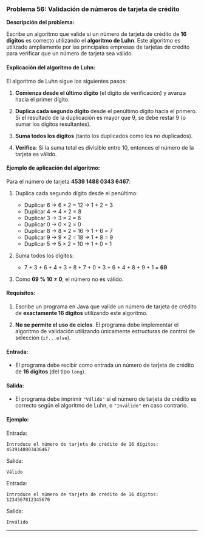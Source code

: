 ### Problema 56: Validación de números de tarjeta de crédito

**Descripción del problema:**

Escribe un algoritmo que valide si un número de tarjeta de crédito de **16 dígitos** es correcto utilizando el **algoritmo de Luhn**. Este algoritmo es utilizado ampliamente por las principales empresas de tarjetas de crédito para verificar que un número de tarjeta sea válido.

#### Explicación del algoritmo de Luhn:

El algoritmo de Luhn sigue los siguientes pasos:

1. **Comienza desde el último dígito** (el dígito de verificación) y avanza hacia el primer dígito.
   
2. **Duplica cada segundo dígito** desde el penúltimo dígito hacia el primero. Si el resultado de la duplicación es mayor que 9, se debe restar 9 (o sumar los dígitos resultantes).
   
3. **Suma todos los dígitos** (tanto los duplicados como los no duplicados).

4. **Verifica**: Si la suma total es divisible entre 10, entonces el número de la tarjeta es válido.

#### Ejemplo de aplicación del algoritmo:

Para el número de tarjeta **4539 1488 0343 6467**:

1. Duplica cada segundo dígito desde el penúltimo:
   - Duplicar 6 → 6 × 2 = 12 → 1 + 2 = 3
   - Duplicar 4 → 4 × 2 = 8
   - Duplicar 3 → 3 × 2 = 6
   - Duplicar 0 → 0 × 2 = 0
   - Duplicar 8 → 8 × 2 = 16 → 1 + 6 = 7
   - Duplicar 9 → 9 × 2 = 18 → 1 + 8 = 9
   - Duplicar 5 → 5 × 2 = 10 → 1 + 0 = 1

2. Suma todos los dígitos:
   - 7 + 3 + 6 + 4 + 3 + 8 + 7 + 0 + 3 + 6 + 4 + 8 + 9 + 1 = **69**

3. Como **69 % 10 ≠ 0**, el número no es válido.

#### Requisitos:

1. Escribe un programa en Java que valide un número de tarjeta de crédito de **exactamente 16 dígitos** utilizando este algoritmo.

2. **No se permite el uso de ciclos**. El programa debe implementar el algoritmo de validación utilizando únicamente estructuras de control de selección (`if...else`).

#### Entrada:

- El programa debe recibir como entrada un número de tarjeta de crédito de **16 dígitos** (del tipo `long`).

#### Salida:

- El programa debe imprimir `"Válido"` si el número de tarjeta de crédito es correcto según el algoritmo de Luhn, o `"Inválido"` en caso contrario.

#### Ejemplo:

Entrada:
```
Introduce el número de tarjeta de crédito de 16 dígitos: 
4539148803436467
```

Salida:
```
Válido
```

Entrada:
```
Introduce el número de tarjeta de crédito de 16 dígitos: 
1234567812345670
```

Salida:
```
Inválido
```

---
